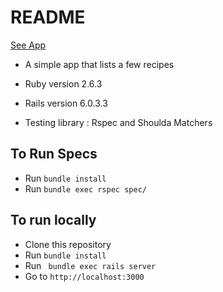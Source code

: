 # README

[See App](http://jk-marley-spoon-recipes.herokuapp.com/recipes/437eO3ORCME46i02SeCW46)


* A simple app that lists a few recipes

* Ruby version 2.6.3

* Rails version 6.0.3.3

* Testing library : Rspec and Shoulda Matchers

## To Run Specs
* Run ``` bundle install ```
* Run ``` bundle exec rspec spec/ ```

## To run locally
* Clone this repository
* Run ``` bundle install ```
* Run ``` bundle exec rails server```
* Go to ```http://localhost:3000```